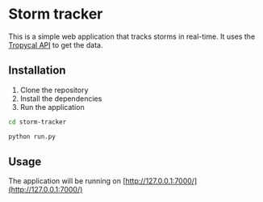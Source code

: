 # Storm tracker

This is a simple web application that tracks storms in real-time. It uses the [Tropycal API](https://tropycal.github.io/tropycal/index.html) to get the data.

## Installation

1. Clone the repository
2. Install the dependencies
3. Run the application

```bash
cd storm-tracker
```

```bash	
python run.py
```

## Usage

The application will be running on [http://127.0.0.1:7000/](http://127.0.0.1:7000/)

